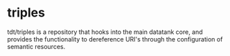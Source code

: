 triples
=======

tdt/triples is a repository that hooks into the main datatank core, and provides the functionality to dereference URI's through the configuration of semantic resources.
